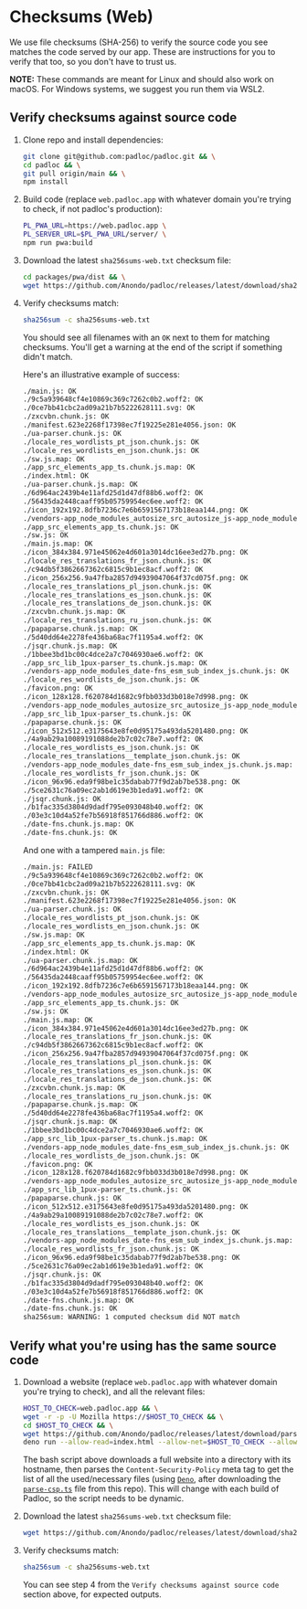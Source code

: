 # Checksums (Web)

We use file checksums (SHA-256) to verify the source code you see matches the
code served by our app. These are instructions for you to verify that too, so
you don't have to trust us.

**NOTE:** These commands are meant for Linux and should also work on macOS. For
Windows systems, we suggest you run them via WSL2.

## Verify checksums against source code

1. Clone repo and install dependencies:

    ```bash
    git clone git@github.com:padloc/padloc.git && \
    cd padloc && \
    git pull origin/main && \
    npm install
    ```

2. Build code (replace `web.padloc.app` with whatever domain you're trying to
   check, if not padloc's production):

    ```bash
    PL_PWA_URL=https://web.padloc.app \
    PL_SERVER_URL=$PL_PWA_URL/server/ \
    npm run pwa:build
    ```

3. Download the latest `sha256sums-web.txt` checksum file:

    ```bash
    cd packages/pwa/dist && \
    wget https://github.com/Anondo/padloc/releases/latest/download/sha256sums-web.txt
    ```

4. Verify checksums match:

    ```bash
    sha256sum -c sha256sums-web.txt
    ```

    You should see all filenames with an `OK` next to them for matching
    checksums. You'll get a warning at the end of the script if something didn't
    match.

    Here's an illustrative example of success:

    ```txt
    ./main.js: OK
    ./9c5a939648cf4e10869c369c7262c0b2.woff2: OK
    ./0ce7bb41cbc2ad09a21b7b5222628111.svg: OK
    ./zxcvbn.chunk.js: OK
    ./manifest.623e2268f17398ec7f19225e281e4056.json: OK
    ./ua-parser.chunk.js: OK
    ./locale_res_wordlists_pt_json.chunk.js: OK
    ./locale_res_wordlists_en_json.chunk.js: OK
    ./sw.js.map: OK
    ./app_src_elements_app_ts.chunk.js.map: OK
    ./index.html: OK
    ./ua-parser.chunk.js.map: OK
    ./6d964ac2439b4e11afd25d1d47df88b6.woff2: OK
    ./56435da2448caaff95b05759954ec6ee.woff2: OK
    ./icon_192x192.8dfb7236c7e6b6591567173b18eaa144.png: OK
    ./vendors-app_node_modules_autosize_src_autosize_js-app_node_modules_dompurify_dist_purify_js-a-10f8da.chunk.js.map: OK
    ./app_src_elements_app_ts.chunk.js: OK
    ./sw.js: OK
    ./main.js.map: OK
    ./icon_384x384.971e45062e4d601a3014dc16ee3ed27b.png: OK
    ./locale_res_translations_fr_json.chunk.js: OK
    ./c94db5f3862667362c6815c9b1ec8acf.woff2: OK
    ./icon_256x256.9a47fba2857d94939047064f37cd075f.png: OK
    ./locale_res_translations_pl_json.chunk.js: OK
    ./locale_res_translations_es_json.chunk.js: OK
    ./locale_res_translations_de_json.chunk.js: OK
    ./zxcvbn.chunk.js.map: OK
    ./locale_res_translations_ru_json.chunk.js: OK
    ./papaparse.chunk.js.map: OK
    ./5d40dd64e2278fe436ba68ac7f1195a4.woff2: OK
    ./jsqr.chunk.js.map: OK
    ./1bbee3bd1bc00c4dce2a7c7046930ae6.woff2: OK
    ./app_src_lib_1pux-parser_ts.chunk.js.map: OK
    ./vendors-app_node_modules_date-fns_esm_sub_index_js.chunk.js: OK
    ./locale_res_wordlists_de_json.chunk.js: OK
    ./favicon.png: OK
    ./icon_128x128.f620784d1682c9fbb033d3b018e7d998.png: OK
    ./vendors-app_node_modules_autosize_src_autosize_js-app_node_modules_dompurify_dist_purify_js-a-10f8da.chunk.js: OK
    ./app_src_lib_1pux-parser_ts.chunk.js: OK
    ./papaparse.chunk.js: OK
    ./icon_512x512.e3175643e8fe0d95175a493da5201480.png: OK
    ./4a9ab29a10089191088de2b7c02c78e7.woff2: OK
    ./locale_res_wordlists_es_json.chunk.js: OK
    ./locale_res_translations__template_json.chunk.js: OK
    ./vendors-app_node_modules_date-fns_esm_sub_index_js.chunk.js.map: OK
    ./locale_res_wordlists_fr_json.chunk.js: OK
    ./icon_96x96.eda9f98be1c35dabab77f9d2ab7be538.png: OK
    ./5ce2631c76a09ec2ab1d619e3b1eda91.woff2: OK
    ./jsqr.chunk.js: OK
    ./b1fac335d3804d9dadf795e093048b40.woff2: OK
    ./03e3c10d4a52fe7b56918f851766d886.woff2: OK
    ./date-fns.chunk.js.map: OK
    ./date-fns.chunk.js: OK
    ```

    And one with a tampered `main.js` file:

    ```txt
    ./main.js: FAILED
    ./9c5a939648cf4e10869c369c7262c0b2.woff2: OK
    ./0ce7bb41cbc2ad09a21b7b5222628111.svg: OK
    ./zxcvbn.chunk.js: OK
    ./manifest.623e2268f17398ec7f19225e281e4056.json: OK
    ./ua-parser.chunk.js: OK
    ./locale_res_wordlists_pt_json.chunk.js: OK
    ./locale_res_wordlists_en_json.chunk.js: OK
    ./sw.js.map: OK
    ./app_src_elements_app_ts.chunk.js.map: OK
    ./index.html: OK
    ./ua-parser.chunk.js.map: OK
    ./6d964ac2439b4e11afd25d1d47df88b6.woff2: OK
    ./56435da2448caaff95b05759954ec6ee.woff2: OK
    ./icon_192x192.8dfb7236c7e6b6591567173b18eaa144.png: OK
    ./vendors-app_node_modules_autosize_src_autosize_js-app_node_modules_dompurify_dist_purify_js-a-10f8da.chunk.js.map: OK
    ./app_src_elements_app_ts.chunk.js: OK
    ./sw.js: OK
    ./main.js.map: OK
    ./icon_384x384.971e45062e4d601a3014dc16ee3ed27b.png: OK
    ./locale_res_translations_fr_json.chunk.js: OK
    ./c94db5f3862667362c6815c9b1ec8acf.woff2: OK
    ./icon_256x256.9a47fba2857d94939047064f37cd075f.png: OK
    ./locale_res_translations_pl_json.chunk.js: OK
    ./locale_res_translations_es_json.chunk.js: OK
    ./locale_res_translations_de_json.chunk.js: OK
    ./zxcvbn.chunk.js.map: OK
    ./locale_res_translations_ru_json.chunk.js: OK
    ./papaparse.chunk.js.map: OK
    ./5d40dd64e2278fe436ba68ac7f1195a4.woff2: OK
    ./jsqr.chunk.js.map: OK
    ./1bbee3bd1bc00c4dce2a7c7046930ae6.woff2: OK
    ./app_src_lib_1pux-parser_ts.chunk.js.map: OK
    ./vendors-app_node_modules_date-fns_esm_sub_index_js.chunk.js: OK
    ./locale_res_wordlists_de_json.chunk.js: OK
    ./favicon.png: OK
    ./icon_128x128.f620784d1682c9fbb033d3b018e7d998.png: OK
    ./vendors-app_node_modules_autosize_src_autosize_js-app_node_modules_dompurify_dist_purify_js-a-10f8da.chunk.js: OK
    ./app_src_lib_1pux-parser_ts.chunk.js: OK
    ./papaparse.chunk.js: OK
    ./icon_512x512.e3175643e8fe0d95175a493da5201480.png: OK
    ./4a9ab29a10089191088de2b7c02c78e7.woff2: OK
    ./locale_res_wordlists_es_json.chunk.js: OK
    ./locale_res_translations__template_json.chunk.js: OK
    ./vendors-app_node_modules_date-fns_esm_sub_index_js.chunk.js.map: OK
    ./locale_res_wordlists_fr_json.chunk.js: OK
    ./icon_96x96.eda9f98be1c35dabab77f9d2ab7be538.png: OK
    ./5ce2631c76a09ec2ab1d619e3b1eda91.woff2: OK
    ./jsqr.chunk.js: OK
    ./b1fac335d3804d9dadf795e093048b40.woff2: OK
    ./03e3c10d4a52fe7b56918f851766d886.woff2: OK
    ./date-fns.chunk.js.map: OK
    ./date-fns.chunk.js: OK
    sha256sum: WARNING: 1 computed checksum did NOT match
    ```

## Verify what you're using has the same source code

1. Download a website (replace `web.padloc.app` with whatever domain you're
   trying to check), and all the relevant files:

    ```bash
    HOST_TO_CHECK=web.padloc.app && \
    wget -r -p -U Mozilla https://$HOST_TO_CHECK && \
    cd $HOST_TO_CHECK && \
    wget https://github.com/Anondo/padloc/releases/latest/download/parse-csp.ts && \
    deno run --allow-read=index.html --allow-net=$HOST_TO_CHECK --allow-write=. parse-csp.ts
    ```

    The bash script above downloads a full website into a directory with its
    hostname, then parses the `Content-Security-Policy` meta tag to get the list
    of all the used/necessary files (using [`Deno`](https://deno.land), after
    downloading the [`parse-csp.ts`](parse-csp.ts) file from this repo). This
    will change with each build of Padloc, so the script needs to be dynamic.

2. Download the latest `sha256sums-web.txt` checksum file:

    ```bash
    wget https://github.com/Anondo/padloc/releases/latest/download/sha256sums-web.txt
    ```

3. Verify checksums match:

    ```bash
    sha256sum -c sha256sums-web.txt
    ```

    You can see step 4 from the `Verify checksums against source code` section
    above, for expected outputs.
